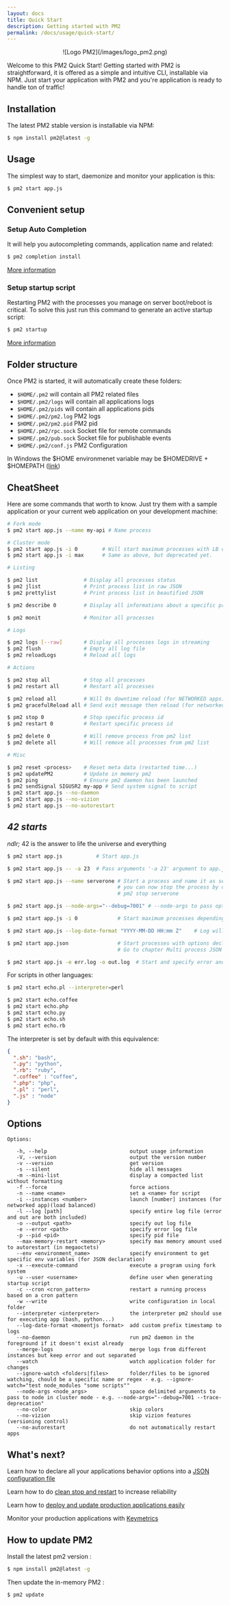 ```yaml
---
layout: docs
title: Quick Start
description: Getting started with PM2
permalink: /docs/usage/quick-start/
---
```


<center>![Logo PM2](/images/logo_pm2.png)</center>

Welcome to this PM2 Quick Start! Getting started with PM2 is straightforward, it is offered as a simple and intuitive CLI, installable via NPM. Just start your application with PM2 and you're application is ready to handle ton of traffic!

## Installation

The latest PM2 stable version is installable via NPM:

```bash
$ npm install pm2@latest -g
```

## Usage

The simplest way to start, daemonize and monitor your application is this:

```bash
$ pm2 start app.js
```

## Convenient setup

### Setup Auto Completion

It will help you autocompleting commands, application name and related:

```bash
$ pm2 completion install
```

[More information](/docs/usage/auto-completion/)

### Setup startup script

Restarting PM2 with the processes you manage on server boot/reboot is critical. To solve this just run this command to generate an active startup script:

```bash
$ pm2 startup
```

[More information](/docs/usage/startup/)

## Folder structure

Once PM2 is started, it will automatically create these folders:

- `$HOME/.pm2` will contain all PM2 related files
- `$HOME/.pm2/logs` will contain all applications logs
- `$HOME/.pm2/pids` will contain all applications pids
- `$HOME/.pm2/pm2.log` PM2 logs
- `$HOME/.pm2/pm2.pid` PM2 pid
- `$HOME/.pm2/rpc.sock` Socket file for remote commands
- `$HOME/.pm2/pub.sock` Socket file for publishable events
- `$HOME/.pm2/conf.js` PM2 Configuration

In Windows the $HOME environmenet variable may be $HOMEDRIVE + $HOMEPATH ([link](https://github.com/Unitech/pm2/blob/master/constants.js#L16))

## CheatSheet

Here are some commands that worth to know. Just try them with a sample application or your current web application on your development machine:

```bash
# Fork mode
$ pm2 start app.js --name my-api # Name process

# Cluster mode
$ pm2 start app.js -i 0        # Will start maximum processes with LB depending on available CPUs
$ pm2 start app.js -i max      # Same as above, but deprecated yet.

# Listing

$ pm2 list               # Display all processes status
$ pm2 jlist              # Print process list in raw JSON
$ pm2 prettylist         # Print process list in beautified JSON

$ pm2 describe 0         # Display all informations about a specific process

$ pm2 monit              # Monitor all processes

# Logs

$ pm2 logs [--raw]       # Display all processes logs in streaming
$ pm2 flush              # Empty all log file
$ pm2 reloadLogs         # Reload all logs

# Actions

$ pm2 stop all           # Stop all processes
$ pm2 restart all        # Restart all processes

$ pm2 reload all         # Will 0s downtime reload (for NETWORKED apps)
$ pm2 gracefulReload all # Send exit message then reload (for networked apps)

$ pm2 stop 0             # Stop specific process id
$ pm2 restart 0          # Restart specific process id

$ pm2 delete 0           # Will remove process from pm2 list
$ pm2 delete all         # Will remove all processes from pm2 list

# Misc

$ pm2 reset <process>    # Reset meta data (restarted time...)
$ pm2 updatePM2          # Update in memory pm2
$ pm2 ping               # Ensure pm2 daemon has been launched
$ pm2 sendSignal SIGUSR2 my-app # Send system signal to script
$ pm2 start app.js --no-daemon
$ pm2 start app.js --no-vizion
$ pm2 start app.js --no-autorestart
```

## *42 starts*

*ndlr;* 42 is the answer to life the universe and everything

```bash
$ pm2 start app.js           # Start app.js

$ pm2 start app.js -- -a 23  # Pass arguments '-a 23' argument to app.js script

$ pm2 start app.js --name serverone # Start a process and name it as serverone
                                    # you can now stop the process by doing
                                    # pm2 stop serverone

$ pm2 start app.js --node-args="--debug=7001" # --node-args to pass options to node V8

$ pm2 start app.js -i 0             # Start maximum processes depending on available CPUs (cluster mode)

$ pm2 start app.js --log-date-format "YYYY-MM-DD HH:mm Z"    # Log will be prefixed with custom time format

$ pm2 start app.json                # Start processes with options declared in app.json
                                    # Go to chapter Multi process JSON declaration for more

$ pm2 start app.js -e err.log -o out.log  # Start and specify error and out log

```

For scripts in other languages:

```bash
$ pm2 start echo.pl --interpreter=perl

$ pm2 start echo.coffee
$ pm2 start echo.php
$ pm2 start echo.py
$ pm2 start echo.sh
$ pm2 start echo.rb
```

The interpreter is set by default with this equivalence:

```json
{
  ".sh": "bash",
  ".py": "python",
  ".rb": "ruby",
  ".coffee" : "coffee",
  ".php": "php",
  ".pl" : "perl",
  ".js" : "node"
}
```

## Options

```
Options:

   -h, --help                           output usage information
   -V, --version                        output the version number
   -v --version                         get version
   -s --silent                          hide all messages
   -m --mini-list                       display a compacted list without formatting
   -f --force                           force actions
   -n --name <name>                     set a <name> for script
   -i --instances <number>              launch [number] instances (for networked app)(load balanced)
   -l --log [path]                      specify entire log file (error and out are both included)
   -o --output <path>                   specify out log file
   -e --error <path>                    specify error log file
   -p --pid <pid>                       specify pid file
   --max-memory-restart <memory>        specify max memory amount used to autorestart (in megaoctets)
   --env <environment_name>             specify environment to get specific env variables (for JSON declaration)
   -x --execute-command                 execute a program using fork system
   -u --user <username>                 define user when generating startup script
   -c --cron <cron_pattern>             restart a running process based on a cron pattern
   -w --write                           write configuration in local folder
   --interpreter <interpreter>          the interpreter pm2 should use for executing app (bash, python...)
   --log-date-format <momentjs format>  add custom prefix timestamp to logs
   --no-daemon                          run pm2 daemon in the foreground if it doesn't exist already
   --merge-logs                         merge logs from different instances but keep error and out separated
   --watch                              watch application folder for changes
   --ignore-watch <folders|files>       folder/files to be ignored watching, chould be a specific name or regex - e.g. --ignore-watch="test node_modules "some scripts""
   --node-args <node_args>              space delimited arguments to pass to node in cluster mode - e.g. --node-args="--debug=7001 --trace-deprecation"
   --no-color                           skip colors
   --no-vizion                          skip vizion features (versioning control)
   --no-autorestart                     do not automatically restart apps
```

## What's next?

Learn how to declare all your applications behavior options into a [JSON configuration file](http://pm2.keymetrics.io/docs/usage/application-declaration/)

Learn how to do [clean stop and restart](http://pm2.keymetrics.io/docs/usage/signals-clean-restart/) to increase reliability 

Learn how to [deploy and update production applications easily](http://pm2.keymetrics.io/docs/usage/deployment/)

Monitor your production applications with [Keymetrics](https://keymetrics.io/)

## How to update PM2

Install the latest pm2 version :

```bash
$ npm install pm2@latest -g
```

Then update the in-memory PM2 :

```bash
$ pm2 update
```
